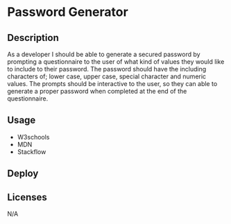 # Password Generator

## Description
As a developer I should be able to generate a secured password by prompting a questionnaire to the user of what kind of values they would like to include to their password. The password should have the including characters of; lower case, upper case, special character and numeric values. The prompts should be interactive to the user, so they can able to generate a proper password when completed at the end of the questionnaire.  

## Usage
- W3schools
- MDN
- Stackflow

## Deploy

## Licenses
N/A
